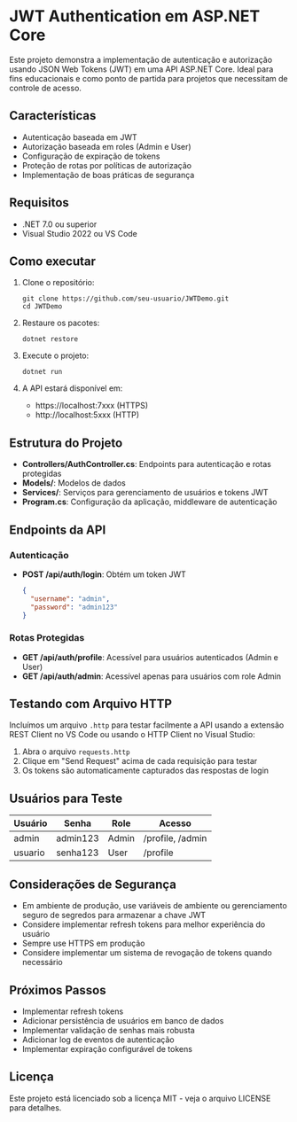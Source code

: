 # JWT Authentication em ASP.NET Core

Este projeto demonstra a implementação de autenticação e autorização usando JSON Web Tokens (JWT) em uma API ASP.NET Core. Ideal para fins educacionais e como ponto de partida para projetos que necessitam de controle de acesso.

## Características

- Autenticação baseada em JWT
- Autorização baseada em roles (Admin e User)
- Configuração de expiração de tokens
- Proteção de rotas por políticas de autorização
- Implementação de boas práticas de segurança

## Requisitos

- .NET 7.0 ou superior
- Visual Studio 2022 ou VS Code

## Como executar

1. Clone o repositório:
   ```
   git clone https://github.com/seu-usuario/JWTDemo.git
   cd JWTDemo
   ```

2. Restaure os pacotes:
   ```
   dotnet restore
   ```

3. Execute o projeto:
   ```
   dotnet run
   ```

4. A API estará disponível em:
   - https://localhost:7xxx (HTTPS)
   - http://localhost:5xxx (HTTP)

## Estrutura do Projeto

- **Controllers/AuthController.cs**: Endpoints para autenticação e rotas protegidas
- **Models/**: Modelos de dados
- **Services/**: Serviços para gerenciamento de usuários e tokens JWT
- **Program.cs**: Configuração da aplicação, middleware de autenticação

## Endpoints da API

### Autenticação

- **POST /api/auth/login**: Obtém um token JWT
  ```json
  {
    "username": "admin",
    "password": "admin123"
  }
  ```

### Rotas Protegidas

- **GET /api/auth/profile**: Acessível para usuários autenticados (Admin e User)
- **GET /api/auth/admin**: Acessível apenas para usuários com role Admin

## Testando com Arquivo HTTP

Incluímos um arquivo `.http` para testar facilmente a API usando a extensão REST Client no VS Code ou usando o HTTP Client no Visual Studio:

1. Abra o arquivo `requests.http`
2. Clique em "Send Request" acima de cada requisição para testar
3. Os tokens são automaticamente capturados das respostas de login

## Usuários para Teste

| Usuário  | Senha    | Role  | Acesso                   |
|----------|----------|-------|--------------------------|
| admin    | admin123 | Admin | /profile, /admin         |
| usuario  | senha123 | User  | /profile                 |

## Considerações de Segurança

- Em ambiente de produção, use variáveis de ambiente ou gerenciamento seguro de segredos para armazenar a chave JWT
- Considere implementar refresh tokens para melhor experiência do usuário
- Sempre use HTTPS em produção
- Considere implementar um sistema de revogação de tokens quando necessário

## Próximos Passos

- Implementar refresh tokens
- Adicionar persistência de usuários em banco de dados
- Implementar validação de senhas mais robusta
- Adicionar log de eventos de autenticação
- Implementar expiração configurável de tokens

## Licença

Este projeto está licenciado sob a licença MIT - veja o arquivo LICENSE para detalhes.